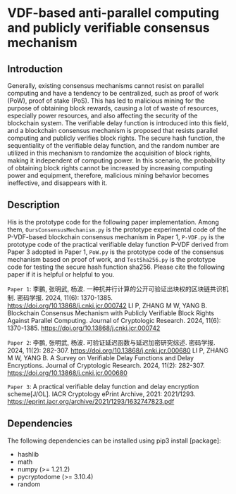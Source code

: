 # VDF-based anti-parallel computing and publicly verifiable consensus mechanism
## Introduction
Generally, existing consensus mechanisms cannot resist on parallel computing and have a tendency to be centralized, such as proof of work (PoW), proof of stake (PoS). This has led to malicious mining for the purpose of obtaining block rewards, causing a lot of waste of resources, especially power resources, and also affecting the security of the blockchain system. The verifiable delay function is introduced into this field, and a blockchain consensus mechanism is proposed that resists parallel computing and publicly verifies block rights. The secure hash function, the sequentiality of the verifiable delay function, and the random number are utilized in this mechanism to randomize the acquisition of block rights, making it independent of computing power. In this scenario, the probability of obtaining block rights cannot be increased by increasing computing power and equipment, therefore, malicious mining behavior becomes ineffective, and disappears with it.

## Description
His is the prototype code for the following paper implementation. Among them, `OursConsensusMechanism.py` is the prototype experimental code of the P-VDF-based blockchain consensus mechanism in Paper 1, `P-VDF.py` is the prototype code of the practical verifiable delay function P-VDF derived from Paper 3 adopted in Paper 1, `PoW.py` is the prototype code of the consensus mechanism based on proof of work, and `TestSha256.py` is the prototype code for testing the secure hash function sha256. Please cite the following paper if it is helpful or helpful to you.

`Paper 1`: 李鹏, 张明武, 杨波. 一种抗并行计算的公开可验证出块权的区块链共识机制. 密码学报. 2024, 11(6): 1370-1385. https://doi.org/10.13868/j.cnki.jcr.000742
LI P, ZHANG M W, YANG B. Blockchain Consensus Mechanism with Publicly Verifiable Block Rights Against Parallel Computing. Journal of Cryptologic Research. 2024, 11(6): 1370-1385. https://doi.org/10.13868/j.cnki.jcr.000742

`Paper 2`: 李鹏, 张明武, 杨波. 可验证延迟函数与延迟加密研究综述. 密码学报. 2024, 11(2): 282-307. https://doi.org/10.13868/j.cnki.jcr.000680
LI P, ZHANG M W, YANG B. A Survey on Verifiable Delay Functions and Delay Encryptions. Journal of Cryptologic Research. 2024, 11(2): 282-307. https://doi.org/10.13868/j.cnki.jcr.000680

`Paper 3`: A practical verifiable delay function and delay encryption scheme[J/OL]. IACR Cryptology ePrint Archive, 2021: 2021/1293. https://eprint.iacr.org/archive/2021/1293/1632747823.pdf


## Dependencies

The following dependencies can be installed using pip3 install [package]:

* hashlib
* math
* numpy (>= 1.21.2)
* pycryptodome (>= 3.10.4)
* random
